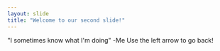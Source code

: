 ```yaml
---
layout: slide
title: "Welcome to our second slide!"
---
```

"I sometimes know what I'm doing" -Me
Use the left arrow to go back!
